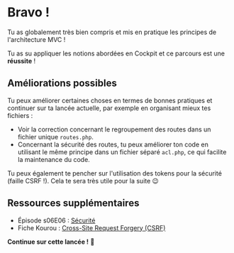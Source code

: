 # Bravo !

Tu as globalement très bien compris et mis en pratique les principes de l'architecture MVC !

Tu as su appliquer les notions abordées en Cockpit et ce parcours est une **réussite** !

## Améliorations possibles

Tu peux améliorer certaines choses en termes de bonnes pratiques et continuer sur ta lancée actuelle, par exemple en organisant mieux tes fichiers :

- Voir la correction concernant le regroupement des routes dans un fichier unique `routes.php`.
- Concernant la sécurité des routes, tu peux améliorer ton code en utilisant le même principe dans un fichier séparé `acl.php`, ce qui facilite la maintenance du code.

Tu peux également te pencher sur l'utilisation des tokens pour la sécurité (faille CSRF !). Cela te sera très utile pour la suite 😉

## Ressources supplémentaires

- Épisode s06E06 : [Sécurité](https://kourou.oclock.io/ressources/recap-quotidien/nazca-s06e06-securite/)
- Fiche Kourou : [Cross-Site Request Forgery (CSRF)](https://kourou.oclock.io/ressources/fiche-recap/cross-site-request-forgery-csrf/)

**Continue sur cette lancée !** 🚀
